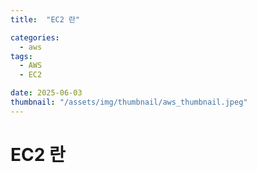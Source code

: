 ```yaml
---
title:  "EC2 란"

categories:
  - aws
tags:
  - AWS
  - EC2

date: 2025-06-03
thumbnail: "/assets/img/thumbnail/aws_thumbnail.jpeg"
---
```


EC2 란
=====

